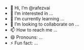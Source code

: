 - 👋 Hi, I’m @rafezvai
- 👀 I’m interested in ...
- 🌱 I’m currently learning ...
- 💞️ I’m looking to collaborate on ...
- 📫 How to reach me ...
- 😄 Pronouns: ...
- ⚡ Fun fact: ...

<!---
rafezvai/rafezvai is a ✨ special ✨ repository because its `README.md` (this file) appears on your GitHub profile.
You can click the Preview link to take a look at your changes.
--->
